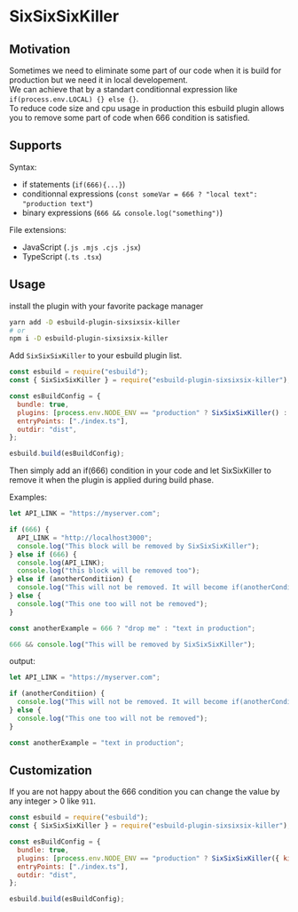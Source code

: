 # SixSixSixKiller

## Motivation

Sometimes we need to eliminate some part of our code when it is build for production but we need it in local developement.  
We can achieve that by a standart conditionnal expression like `if(process.env.LOCAL) {} else {}`.  
To reduce code size and cpu usage in production this esbuild plugin allows you to remove some part of code when 666 condition is satisfied.

## Supports

Syntax:

- if statements (`if(666){...}`)
- conditionnal expressions (`const someVar = 666 ? "local text": "production text"`)
- binary expressions (`666 && console.log("something")`)

File extensions:

- JavaScript (`.js .mjs .cjs .jsx`)
- TypeScript (`.ts .tsx`)

## Usage

install the plugin with your favorite package manager

```bash
yarn add -D esbuild-plugin-sixsixsix-killer
# or
npm i -D esbuild-plugin-sixsixsix-killer
```

Add `SixSixSixKiller` to your esbuild plugin list.

```js
const esbuild = require("esbuild");
const { SixSixSixKiller } = require("esbuild-plugin-sixsixsix-killer");

const esBuildConfig = {
  bundle: true,
  plugins: [process.env.NODE_ENV == "production" ? SixSixSixKiller() : undefined],
  entryPoints: ["./index.ts"],
  outdir: "dist",
};

esbuild.build(esBuildConfig);
```

Then simply add an if(666) condition in your code and let SixSixKiller to remove it when the plugin is applied during build phase.

Examples:

```js
let API_LINK = "https://myserver.com";

if (666) {
  API_LINK = "http://localhost3000";
  console.log("This block will be removed by SixSixSixKiller");
} else if (666) {
  console.log(API_LINK);
  console.log("this block will be removed too");
} else if (anotherConditiion) {
  console.log("This will not be removed. It will become if(anotherConditiion) {...}");
} else {
  console.log("This one too will not be removed");
}

const anotherExample = 666 ? "drop me" : "text in production";

666 && console.log("This will be removed by SixSixSixKiller");
```

output:

```js
let API_LINK = "https://myserver.com";

if (anotherConditiion) {
  console.log("This will not be removed. It will become if(anotherConditiion) {...}");
} else {
  console.log("This one too will not be removed");
}

const anotherExample = "text in production";
```

## Customization

If you are not happy about the 666 condition you can change the value by any integer > 0 like `911`.

```js
const esbuild = require("esbuild");
const { SixSixSixKiller } = require("esbuild-plugin-sixsixsix-killer");

const esBuildConfig = {
  bundle: true,
  plugins: [process.env.NODE_ENV == "production" ? SixSixSixKiller({ killCode: 911 }) : undefined],
  entryPoints: ["./index.ts"],
  outdir: "dist",
};

esbuild.build(esBuildConfig);
```

